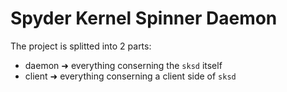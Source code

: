 # Spyder Kernel Spinner Daemon

The project is splitted into 2 parts:
  - daemon ➜ everything conserning the `sksd` itself
  - client ➜ everything conserning a client side of `sksd`
